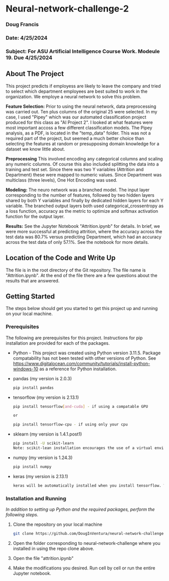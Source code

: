 
# Neural-network-challenge-2
### Doug Francis
### Date: 4/25/2024
### Subject: For ASU Artificial Intelligence Course Work. Modeule 19. Due 4/25/2024

## About The Project
This project predicts if employess are likely to leave the company and tried to select which department employees are best suited to work in the organization. We employe a neural network to solve this problem. 

**Feature Selection:** Prior to using the neural network, data preprocessing was carried out. Ten plus columns of the original 25 were selected. In my case, I used "Pipey" which was our automated classification project produced for this class as "AI Project 2". I looked at what features were most important accoss a few different classification models. The Pipey analysis, as a PDF, is located in the "temp_data" folder.  This was not a required part of the project, but seemed a much better choice than selecting the features at random or presupposing domain knowledge for a dataset we know little about. 

**Preprocessing** This involved encoding any categorical columns and scaling any numeric columns. Of course this also included splitting the data into a training and test set.  Since there was two Y variables (Attrition and Department) these were mapped to numeric values. Since Department was multiclass (three levels), One Hot Encoding was used. 

**Modeling:** The neuro network was a branched model. The input layer corresponding to the number of features, followed by two hidden layers shared by both Y variables and finally by dedicated hidden layers for each Y variable. The branched output layers both used categorical_crossentropy as a loss function, accuracy as the metric to optimize and softmax activation function for the output layer.

**Results:** See the Jupyter Notebook "Attrition.ipynb" for details. In brief, we were more successful at predicting attrition, where the accuracy across the test data was 80.7% versus predicting Department, which had an accuracy across the test data of only 57.1%. See the notebook for more details.


## Location of the Code and Write Up

The file is in the root directory of the Git repository. The file name is "Attrition.ipynb". At the end of the file there are a few questions about the results that are answered. 

## Getting Started

The steps below should get you started to get this project up and running on your local machine.

### Prerequisites

The following are prerequisites for this project. Instructions for pip installation are provided for each of the packages.

* Python - This project was created using Python version 3.11.5. Package compatability has not been tested with other versions of Python. See https://www.digitalocean.com/community/tutorials/install-python-windows-10 as a reference for Python installation.


* pandas (my version is 2.0.3)
  ```sh
  pip install pandas
  ```
* tensorflow (my version is 2.13.1)
  ```sh
  pip install tensorflow[and-cuda] - if using a compatable GPU

  or 

  pip install tensorflow-cpu - if using only your cpu
  ```
* sklearn (my version is 1.4.1.post1)
  ```sh
  pip install -U scikit-learn
  Note: scikit-lean installation encourages the use of a virtual environment. See https://scikit-learn.org/stable/install.html
  ```
* numpy (my version is 1.24.3)
  ```sh
  pip install numpy
  ```
* keras (my version is 2.13.1)
  ```sh
  keras will be automatically installed when you install tensorflow. While it can be installed separately, it is recommended to just use the pip installation of tensor flow to install keras.
  ```

### Installation and Running

_In addition to setting up Python and the required packages, perform the following steps._

1. Clone the repository on your local machine
   ```sh
   git clone https://github.com/DougInVentura/neural-network-challenge-2.git
   ```
2. Open the folder corresponding to neural-network-challenge where you installed in using the repo clone above.

3. Open the file "attrition.ipynb"

4. Make the modifications you desired. Run cell by cell or run the entire Jupyter notebook.

